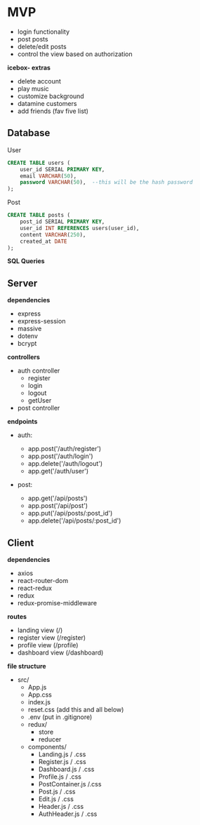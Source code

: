 # MVP
- login functionality
- post posts
- delete/edit posts
- control the view based on authorization

**icebox- extras** 
- delete account
- play music
- customize background
- datamine customers
- add friends (fav five list)
 
## Database
User 
```SQL
CREATE TABLE users (
    user_id SERIAL PRIMARY KEY,
    email VARCHAR(50),
    password VARCHAR(50),  --this will be the hash password
);
```
Post
```SQL
CREATE TABLE posts (
    post_id SERIAL PRIMARY KEY,
    user_id INT REFERENCES users(user_id),
    content VARCHAR(250),
    created_at DATE
);
```
**SQL Queries**


## Server
**dependencies**
- express
- express-session
- massive
- dotenv
- bcrypt

**controllers**
- auth controller
    - register
    - login
    - logout
    - getUser
- post controller

**endpoints**
- auth:
    - app.post('/auth/register')
    - app.post('/auth/login')
    - app.delete('/auth/logout')  
    - app.get('/auth/user')  

- post: 
    - app.get('/api/posts')
    - app.post('/api/post') 
    - app.put('/api/posts/:post_id')  
    - app.delete('/api/posts/:post_id')

## Client
**dependencies**
- axios
- react-router-dom
- react-redux
- redux
- redux-promise-middleware

**routes**
- landing view (/)
- register view (/register)
- profile view (/profile)
- dashboard view (/dashboard)

**file structure**
- src/
    - App.js
    - App.css
    - index.js
    - reset.css (add this and all below)
    - .env (put in .gitignore)
    - redux/ 
        - store
        - reducer
    - components/
        - Landing.js / .css
        - Register.js / .css
        - Dashboard.js / .css
        - Profile.js / .css
        - PostContainer.js /.css
        - Post.js / .css
        - Edit.js / .css
        - Header.js / .css
        - AuthHeader.js / .css